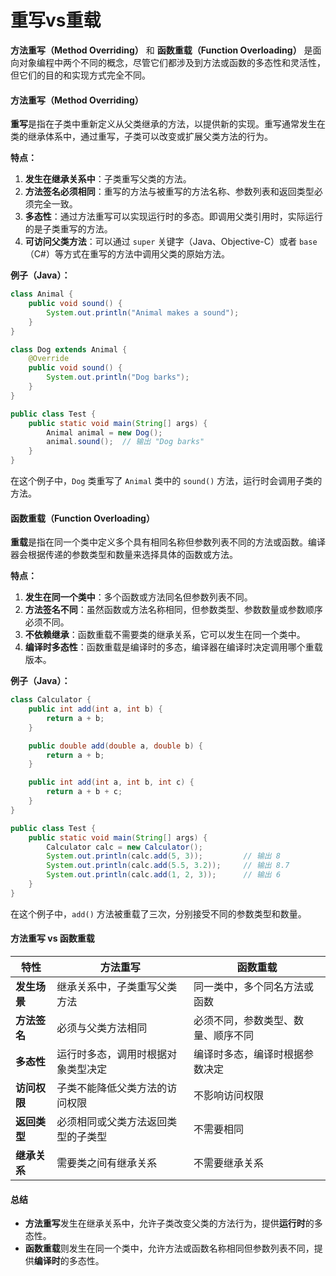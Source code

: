 # 重写vs重载

**方法重写（Method Overriding）** 和 **函数重载（Function Overloading）** 是面向对象编程中两个不同的概念，尽管它们都涉及到方法或函数的多态性和灵活性，但它们的目的和实现方式完全不同。

#### 方法重写（Method Overriding）

**重写**是指在子类中重新定义从父类继承的方法，以提供新的实现。重写通常发生在类的继承体系中，通过重写，子类可以改变或扩展父类方法的行为。

**特点：**

1. **发生在继承关系中**：子类重写父类的方法。
2. **方法签名必须相同**：重写的方法与被重写的方法名称、参数列表和返回类型必须完全一致。
3. **多态性**：通过方法重写可以实现运行时的多态。即调用父类引用时，实际运行的是子类重写的方法。
4. **可访问父类方法**：可以通过 `super` 关键字（Java、Objective-C）或者 `base`（C#）等方式在重写的方法中调用父类的原始方法。

**例子（Java）：**

```java
class Animal {
    public void sound() {
        System.out.println("Animal makes a sound");
    }
}

class Dog extends Animal {
    @Override
    public void sound() {
        System.out.println("Dog barks");
    }
}

public class Test {
    public static void main(String[] args) {
        Animal animal = new Dog();
        animal.sound();  // 输出 "Dog barks"
    }
}
```

在这个例子中，`Dog` 类重写了 `Animal` 类中的 `sound()` 方法，运行时会调用子类的方法。

#### 函数重载（Function Overloading）

**重载**是指在同一个类中定义多个具有相同名称但参数列表不同的方法或函数。编译器会根据传递的参数类型和数量来选择具体的函数或方法。

**特点：**

1. **发生在同一个类中**：多个函数或方法同名但参数列表不同。
2. **方法签名不同**：虽然函数或方法名称相同，但参数类型、参数数量或参数顺序必须不同。
3. **不依赖继承**：函数重载不需要类的继承关系，它可以发生在同一个类中。
4. **编译时多态性**：函数重载是编译时的多态，编译器在编译时决定调用哪个重载版本。

**例子（Java）：**

```java
class Calculator {
    public int add(int a, int b) {
        return a + b;
    }

    public double add(double a, double b) {
        return a + b;
    }

    public int add(int a, int b, int c) {
        return a + b + c;
    }
}

public class Test {
    public static void main(String[] args) {
        Calculator calc = new Calculator();
        System.out.println(calc.add(5, 3));         // 输出 8
        System.out.println(calc.add(5.5, 3.2));     // 输出 8.7
        System.out.println(calc.add(1, 2, 3));      // 输出 6
    }
}
```

在这个例子中，`add()` 方法被重载了三次，分别接受不同的参数类型和数量。

#### 方法重写 vs 函数重载

| **特性**   | **方法重写**          | **函数重载**          |
| -------- | ----------------- | ----------------- |
| **发生场景** | 继承关系中，子类重写父类方法    | 同一类中，多个同名方法或函数    |
| **方法签名** | 必须与父类方法相同         | 必须不同，参数类型、数量、顺序不同 |
| **多态性**  | 运行时多态，调用时根据对象类型决定 | 编译时多态，编译时根据参数决定   |
| **访问权限** | 子类不能降低父类方法的访问权限   | 不影响访问权限           |
| **返回类型** | 必须相同或父类方法返回类型的子类型 | 不需要相同             |
| **继承关系** | 需要类之间有继承关系        | 不需要继承关系           |

#### 总结

* **方法重写**发生在继承关系中，允许子类改变父类的方法行为，提供**运行时**的多态性。
* **函数重载**则发生在同一个类中，允许方法或函数名称相同但参数列表不同，提供**编译时**的多态性。
